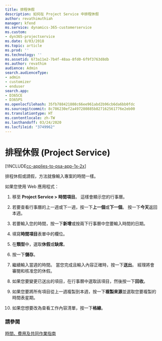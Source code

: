 ```yaml
---
title: 排程休假
description: 如何在 Project Service 中排程休假
author: revathimuthiah
manager: kfend
ms.service: dynamics-365-customerservice
ms.custom:
- dyn365-projectservice
ms.date: 8/03/2018
ms.topic: article
ms.prod: ''
ms.technology: ''
ms.assetid: 673a11e2-7b4f-48aa-8fd0-6f9f3763d8db
ms.author: revathim
audience: Admin
search.audienceType:
- admin
- customizer
- enduser
search.app:
- D365CE
- D365PS
ms.openlocfilehash: 35fb788421808c66ee961abd2b96cb6da6bb0fdc
ms.sourcegitcommit: 8c786230ef2a497280885b827162561776e2eb00
ms.translationtype: HT
ms.contentlocale: zh-TW
ms.lasthandoff: 03/24/2020
ms.locfileid: "3749962"
---
```

# <a name="schedule-time-off-project-service"></a>排程休假 (Project Service)

[!INCLUDE[cc-applies-to-psa-app-1x-2x](../includes/cc-applies-to-psa-app-1x-2x.md)]

排程休假或請假，方法就像輸入專案的時間一樣。  
  
 如果您使用 Web 應用程式：  
  
1.  移至 **Project Service > 時間項目**。 這樣會顯示您的行事曆。  
  
2.  若要查看行事曆的上一週或下一週，按一下**上一個**或**下一個**。 按一下**今天**返回本週。  
  
3.  若要輸入您的時間，按一下**新增**或按兩下行事曆中您要輸入時間的日期。  
  
4.  填寫**時間項目**表單中的欄位。  
  
5.  在**類型**中，選取**休假**或**缺席**。  
  
6.  按一下**儲存**。  
  
7.  繼續輸入當週的時間。 當您完成且輸入內容正確時，按一下**送出**。 經理將會審閱和核准您的休假。  
  
8.  如果您要變更已送出的項目，在行事曆中選取該項目，然後按一下**回收**。  
  
9. 如果您要將所有項目從上一週複製到本週，按一下**複製來源**並選取您要複製的時間表星期。  
  
10. 如果您想要改為查看工作內容清單，按一下**格線**。  
  
### <a name="see-also"></a>請參閱  
 [時間、費用及共同作業指南](../project-service/time-expense-collaboration-guide.md)
